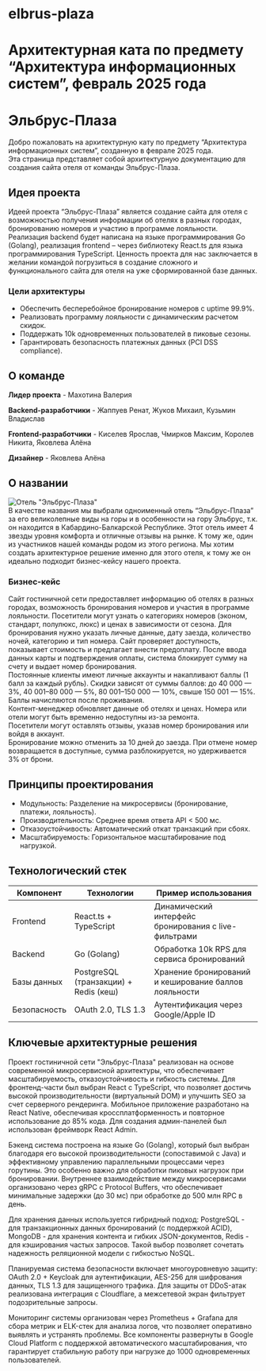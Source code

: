 # elbrus-plaza
# Архитектурная ката по предмету “Архитектура информационных систем”, февраль 2025 года  
# Эльбрус-Плаза  
Добро пожаловать на архитектурную кату по предмету “Архитектура информационных систем”, созданную в феврале 2025 года.  
Эта страница представляет собой архитектурную документацию для создания сайта отеля от команды Эльбрус-Плаза.
## Идея проекта
Идеей проекта “Эльбрус-Плаза” является создание сайта для отеля с возможностью получения информации об отелях в разных городах, бронированию номеров и участию в программе лояльности. Реализация backend будет написана на языке программирования Go (Golang), реализация frontend – через библиотеку React.ts для языка программирования TypeScript. Ценность проекта для нас заключается в желании командой погрузиться в создание сложного и функционального сайта для отеля на уже сформированной базе данных.
### Цели архитектуры
- Обеспечить бесперебойное бронирование номеров с uptime 99.9%.
- Реализовать программу лояльности с динамическим расчетом скидок.
- Поддержать 10k одновременных пользователей в пиковые сезоны.
- Гарантировать безопасность платежных данных (PCI DSS compliance).
## О команде
**Лидер проекта** - Махотина Валерия  

**Backend-разработчики** - Жаппуев Ренат, Жуков Михаил, Кузьмин Владислав  

**Frontend-разработчики** - Киселев Ярослав, Чмирков Максим, Королев Никита, Яковлева Алёна  
 
**Дизайнер** - Яковлева Алёна  
## О названии  
![Отель "Эльбрус-Плаза"](https://s.101hotelscdn.ru/uploads/image/hotel_image/378561/1473900.jpg)  
В качестве названия мы выбрали одноименный отель “Эльбрус-Плаза” за его великолепные виды на горы и в особенности на гору Эльбрус, т.к. он находится в Кабардино-Балкарской Республике. Этот отель имеет 4 звезды уровня комфорта и отличные отзывы на рынке. К тому же, один из участников нашей команды родом из этого региона. Мы хотим создать архитектурное решение именно для этого отеля, к тому же он идеально подходит бизнес-кейсу нашего проекта.
### Бизнес-кейс  
Сайт гостиничной сети предоставляет информацию об отелях в разных городах, возможность бронирования номеров и участия в программе лояльности. Посетители могут узнать о категориях номеров (эконом, стандарт, полулюкс, люкс) и ценах в зависимости от сезона. Для бронирования нужно указать личные данные, дату заезда, количество ночей, категорию и тип номера. Сайт проверяет доступность, показывает стоимость и предлагает внести предоплату. После ввода данных карты и подтверждения оплаты, система блокирует сумму на счету и выдает номер бронирования.  
Постоянные клиенты имеют личные аккаунты и накапливают баллы (1 балл за каждый рубль). Скидки зависят от суммы баллов: до 40 000 — 3%, 40 001–80 000 — 5%, 80 001–150 000 — 10%, свыше 150 001 — 15%. Баллы начисляются после проживания.  
Контент-менеджер обновляет данные об отелях и ценах. Номера или отели могут быть временно недоступны из-за ремонта.  
Посетители могут оставлять отзывы, указав номер бронирования или войдя в аккаунт.  
Бронирование можно отменить за 10 дней до заезда. При отмене номер возвращается в доступные, сумма разблокируется, но удерживается 3% от брони.  
## Принципы проектирования
- Модульность: Разделение на микросервисы (бронирование, платежи, лояльность).
- Производительность: Среднее время ответа API < 500 мс.
- Отказоустойчивость: Автоматический откат транзакций при сбоях.
- Масштабируемость: Горизонтальное масштабирование под нагрузкой.
## Технологический стек
Компонент|Технологии|Пример использования
|---|---|---|
Frontend|React.ts + TypeScript|Динамический интерфейс бронирования с live-фильтрами
Backend|Go (Golang)|Обработка 10k RPS для сервиса бронирований
Базы данных|PostgreSQL (транзакции) + Redis (кеш)|Хранение бронирований и кеширование баллов лояльности
Безопасность|OAuth 2.0, TLS 1.3|Аутентификация через Google/Apple ID
## Ключевые архитектурные решения
Проект гостиничной сети "Эльбрус-Плаза" реализован на основе современной микросервисной архитектуры, что обеспечивает масштабируемость, отказоустойчивость и гибкость системы. Для фронтенд-части был выбран React с TypeScript, что позволяет достичь высокой производительности (виртуальный DOM) и улучшить SEO за счет серверного рендеринга. Мобильное приложение разработано на React Native, обеспечивая кроссплатформенность и повторное использование до 85% кода. Для создания админ-панелей был использован фреймворк React Admin.

Бэкенд система построена на языке Go (Golang), который был выбран благодаря его высокой производительности (сопоставимой с Java) и эффективному управлению параллельными процессами через горутины. Это особенно важно для обработки пиковых нагрузок при бронировании. Внутреннее взаимодействие между микросервисами организовано через gRPC с Protocol Buffers, что обеспечивает минимальные задержки (до 30 мс) при обработке до 500 млн RPC в день.

Для хранения данных используется гибридный подход: PostgreSQL - для транзакционных данных бронирований (с поддержкой ACID), MongoDB - для хранения контента и гибких JSON-документов, Redis - для кэширования частых запросов. Такой выбор позволяет сочетать надежность реляционной модели с гибкостью NoSQL.

Планируемая система безопасности включает многоуровневую защиту: OAuth 2.0 + Keycloak для аутентификации, AES-256 для шифрования данных, TLS 1.3 для защищенного трафика. Для защиты от DDoS-атак реализована интеграция с Cloudflare, а межсетевой экран фильтрует подозрительные запросы.

Мониторинг системы организован через Prometheus + Grafana для сбора метрик и ELK-стек для анализа логов, что позволяет оперативно выявлять и устранять проблемы. Все компоненты развернуты в Google Cloud Platform с поддержкой автоматического масштабирования, что гарантирует стабильную работу при нагрузке до 1000 одновременных пользователей.
